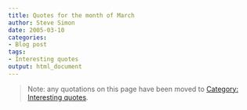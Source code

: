 ```yaml
---
title: Quotes for the month of March
author: Steve Simon
date: 2005-03-10
categories:
- Blog post
tags:
- Interesting quotes
output: html_document
---
```

> Note: any quotations on this page have been moved to [Category:
> Interesting quotes](../quote/InterestingQuotes.asp).

